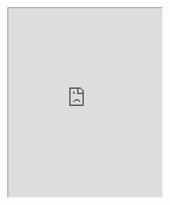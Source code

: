 <!DOCTYPE html>
<html lang="en">
<head>
    <meta charset="UTF-8">
    <meta name="viewport" content="width=device-width, initial-scale=1.0">
    <title>My Dialogflow Chatbot</title>
    <iframe width="350" height="430" allow="microphone;" src="https://console.dialogflow.com/api-client/demo/embedded/ae36f2a4-ae1a-43d0-8dc9-e15f6251230a"></iframe>
</head>
<body>
    <df-messenger
        intent="WELCOME"
        chat-title="My Chatbot"
        agent-id="YOUR_AGENT_ID"
        language-code="en"
    ></df-messenger>
</body>
</html>
